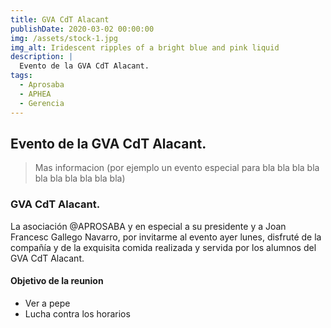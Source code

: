 ```yaml
---
title: GVA CdT Alacant
publishDate: 2020-03-02 00:00:00
img: /assets/stock-1.jpg
img_alt: Iridescent ripples of a bright blue and pink liquid
description: |
  Evento de la GVA CdT Alacant.
tags:
  - Aprosaba 
  - APHEA
  - Gerencia 
---
```


## Evento de la GVA CdT Alacant.

> Mas informacion (por ejemplo un evento especial para bla bla bla bla bla bla bla bla bla bla)

### GVA CdT Alacant.

La asociación @APROSABA y en especial a su presidente y a Joan Francesc Gallego Navarro, por invitarme al evento ayer lunes, disfruté de la compañía y de la exquisita comida realizada y servida por los alumnos del GVA CdT Alacant.


#### Objetivo de la reunion 

- Ver a pepe
- Lucha contra los horarios
